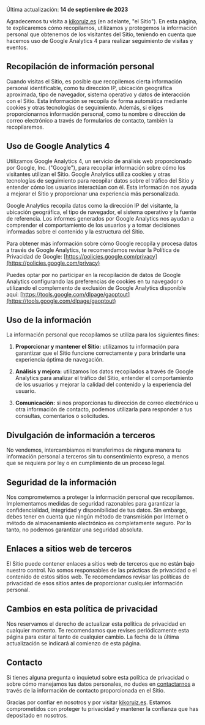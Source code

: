 Última actualización: **14 de septiembre de 2023**

Agradecemos tu visita a [kikoruiz.es](/) (en adelante, "el Sitio"). En esta página, te explicaremos cómo recopilamos, utilizamos y protegemos la información personal que obtenemos de los visitantes del Sitio, teniendo en cuenta que hacemos uso de Google Analytics 4 para realizar seguimiento de visitas y eventos.

## Recopilación de información personal

Cuando visitas el Sitio, es posible que recopilemos cierta información personal identificable, como tu dirección IP, ubicación geográfica aproximada, tipo de navegador, sistema operativo y datos de interacción con el Sitio. Esta información se recopila de forma automática mediante cookies y otras tecnologías de seguimiento. Además, si eliges proporcionarnos información personal, como tu nombre o dirección de correo electrónico a través de formularios de contacto, también la recopilaremos.

## Uso de Google Analytics 4

Utilizamos Google Analytics 4, un servicio de análisis web proporcionado por Google, Inc. ("Google"), para recopilar información sobre cómo los visitantes utilizan el Sitio. Google Analytics utiliza cookies y otras tecnologías de seguimiento para recopilar datos sobre el tráfico del Sitio y entender cómo los usuarios interactúan con él. Esta información nos ayuda a mejorar el Sitio y proporcionar una experiencia más personalizada.

Google Analytics recopila datos como la dirección IP del visitante, la ubicación geográfica, el tipo de navegador, el sistema operativo y la fuente de referencia. Los informes generados por Google Analytics nos ayudan a comprender el comportamiento de los usuarios y a tomar decisiones informadas sobre el contenido y la estructura del Sitio.

Para obtener más información sobre cómo Google recopila y procesa datos a través de Google Analytics, te recomendamos revisar la Política de Privacidad de Google: [https://policies.google.com/privacy](https://policies.google.com/privacy)

Puedes optar por no participar en la recopilación de datos de Google Analytics configurando las preferencias de cookies en tu navegador o utilizando el complemento de exclusión de Google Analytics disponible aquí: [https://tools.google.com/dlpage/gaoptout](https://tools.google.com/dlpage/gaoptout)

## Uso de la información

La información personal que recopilamos se utiliza para los siguientes fines:

1. **Proporcionar y mantener el Sitio:** utilizamos tu información para garantizar que el Sitio funcione correctamente y para brindarte una experiencia óptima de navegación.

2. **Análisis y mejora:** utilizamos los datos recopilados a través de Google Analytics para analizar el tráfico del Sitio, entender el comportamiento de los usuarios y mejorar la calidad del contenido y la experiencia del usuario.

3. **Comunicación:** si nos proporcionas tu dirección de correo electrónico u otra información de contacto, podemos utilizarla para responder a tus consultas, comentarios o solicitudes.

## Divulgación de información a terceros

No vendemos, intercambiamos ni transferimos de ninguna manera tu información personal a terceros sin tu consentimiento expreso, a menos que se requiera por ley o en cumplimiento de un proceso legal.

## Seguridad de la información

Nos comprometemos a proteger la información personal que recopilamos. Implementamos medidas de seguridad razonables para garantizar la confidencialidad, integridad y disponibilidad de tus datos. Sin embargo, debes tener en cuenta que ningún método de transmisión por Internet o método de almacenamiento electrónico es completamente seguro. Por lo tanto, no podemos garantizar una seguridad absoluta.

## Enlaces a sitios web de terceros

El Sitio puede contener enlaces a sitios web de terceros que no están bajo nuestro control. No somos responsables de las prácticas de privacidad o el contenido de estos sitios web. Te recomendamos revisar las políticas de privacidad de esos sitios antes de proporcionar cualquier información personal.

## Cambios en esta política de privacidad

Nos reservamos el derecho de actualizar esta política de privacidad en cualquier momento. Te recomendamos que revises periódicamente esta página para estar al tanto de cualquier cambio. La fecha de la última actualización se indicará al comienzo de esta página.

## Contacto

Si tienes alguna pregunta o inquietud sobre esta política de privacidad o sobre cómo manejamos tus datos personales, no dudes en [contactarnos](/#contacto) a través de la información de contacto proporcionada en el Sitio.

Gracias por confiar en nosotros y por visitar [kikoruiz.es](/). Estamos comprometidos con proteger tu privacidad y mantener la confianza que has depositado en nosotros.
